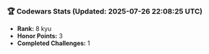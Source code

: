 ### 🏆 Codewars Stats (Updated: 2025-07-26 22:08:25 UTC)

- **Rank:** 8 kyu
- **Honor Points:** 3
- **Completed Challenges:** 1
